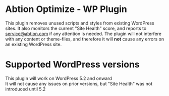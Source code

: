 # Abtion Optimize - WP Plugin

This plugin removes unused scripts and styles from existing WordPress sites. It also monitors
the current "Site Health" score, and reports to service@abtion.com if any attention is needed.
The plugin will not interfere with any content or theme-files, and therefore it will **not** cause any
errors on an existing WordPress site.

# Supported WordPress versions

This plugin will work on WordPress 5.2 and onward  
It will not cause any issues on prior versions, but "Site Health" was not introduced until 5.2

